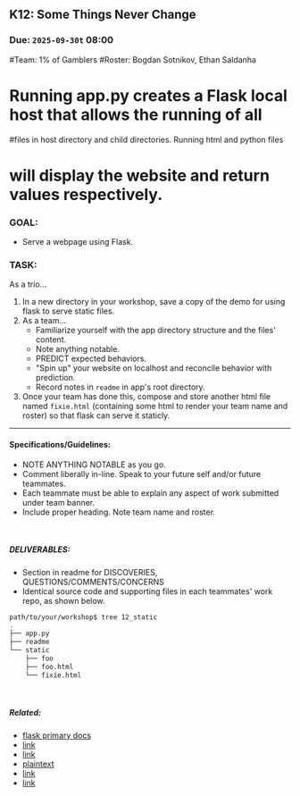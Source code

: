 ## K12: Some Things Never Change
### Due: `2025-09-30t` 08:00
#Team: 1% of Gamblers
#Roster: Bogdan Sotnikov, Ethan Saldanha

# Running app.py creates a Flask local host that allows the running of all 
#files in host directory and child directories. Running html and python files
# will display the website and return values respectively. 



### GOAL:
* Serve a webpage using Flask.

### TASK:
As a trio...
1. In a new directory in your workshop, save a copy of the demo for using flask to serve static files.
1. As a team...
   - Familiarize yourself with the app directory structure and the files' content.
   - Note anything notable.
   - PREDICT expected behaviors.
   - "Spin up" your website on localhost and reconcile behavior with prediction.
   - Record notes in `readme` in app's root directory.
1. Once your team has done this, compose and store another html file named `fixie.html` (containing some html to render your team name and roster) so that flask can serve it staticly.
   
--- 

#### Specifications/Guidelines:
* NOTE ANYTHING NOTABLE as you go.
* Comment liberally in-line. Speak to your future self and/or future teammates.
* Each teammate must be able to explain any aspect of work submitted under team banner.
* Include proper heading. Note team name and roster.

<br>

##### DELIVERABLES:
* Section in readme for DISCOVERIES, QUESTIONS/COMMENTS/CONCERNS
* Identical source code and supporting files in each teammates' work repo, as shown below.

```bash
path/to/your/workshop$ tree 12_static
.
├── app.py
├── readme
└── static
    ├── foo
    ├── foo.html
    └── fixie.html
```


<br>


##### Related:
* [flask primary docs](https://flask.palletsprojects.com/en/stable/)
* [link](https://flask.palletsprojects.com/en/stable/quickstart/#static-files)
* [link](https://explore-flask.readthedocs.io/en/latest/static.html)
* [plaintext](https://en.wikipedia.org/wiki/Plain_text)  
* [link](https://xkcd.com/)
* [link]()






